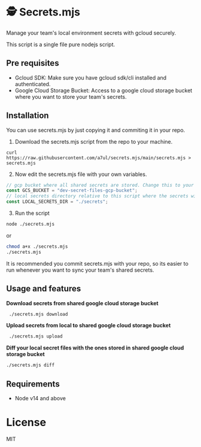 # 🕵️ Secrets.mjs

Manage your team's local environment secrets with gcloud securely.

This script is a single file pure nodejs script.

## Pre requisites

- Gcloud SDK: Make sure you have gcloud sdk/cli installed and authenticated.
- Google Cloud Storage Bucket: Access to a google cloud storage bucket where you want to store your team's secrets.

## Installation

You can use secrets.mjs by just copying it and commiting it in your repo.

1. Download the secrets.mjs script from the repo to your machine.

```
curl https://raw.githubusercontent.com/a7ul/secrets.mjs/main/secrets.mjs > secrets.mjs
```

2. Now edit the secrets.mjs file with your own variables.

```js
// gcp bucket where all shared secrets are stored. Change this to your own bucket name.
const GCS_BUCKET = "dev-secret-files-gcp-bucket";
// local secrets directory relative to this script where the secrets will be downloaded from the gcp bucket
const LOCAL_SECRETS_DIR = "./secrets";
```

3. Run the script

```sh
node ./secrets.mjs
```

or

```sh
chmod a+x ./secrets.mjs
./secrets.mjs
```

It is recommended you commit secrets.mjs with your repo, so its easier to run whenever you want to sync your team's shared secrets.

## Usage and features

**Download secrets from shared google cloud storage bucket**

```sh
 ./secrets.mjs download
```

**Upload secrets from local to shared google cloud storage bucket**

```sh
 ./secrets.mjs upload
```

**Diff your local secret files with the ones stored in shared google cloud storage bucket**

```sh
./secrets.mjs diff
```

## Requirements

- Node v14 and above

# License

MIT
